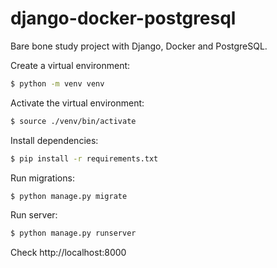 # django-docker-postgresql
Bare bone study project with Django, Docker and PostgreSQL.

Create a virtual environment:
```bash
$ python -m venv venv
```

Activate the virtual environment:
```bash
$ source ./venv/bin/activate
```

Install dependencies:
```bash
$ pip install -r requirements.txt
```

Run migrations:
```bash
$ python manage.py migrate
```

Run server:
```bash
$ python manage.py runserver
```
Check http://localhost:8000
